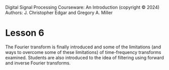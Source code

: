 Digital Signal Processing Courseware: An Introduction (copyright © 2024)  
Authors: J. Christopher Edgar and Gregory A. Miller

# Lesson 6

The Fourier transform is finally introduced and some of the limitations (and ways to overcome some of these limitations) of time-frequency transforms examined. Students are also introduced to the idea of filtering using forward and inverse Fourier transforms.
